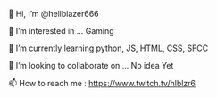 👋 Hi, I’m @hellblazer666

👀 I’m interested in ... Gaming

🌱 I’m currently learning python, JS, HTML, CSS, SFCC

💞️ I’m looking to collaborate on ... No idea Yet

📫 How to reach me : https://www.twitch.tv/hlblzr6
